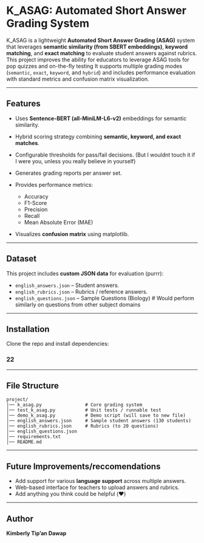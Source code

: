 # K\_ASAG: Automated Short Answer Grading System

K\_ASAG is a lightweight **Automated Short Answer Grading (ASAG)** system that leverages **semantic similarity (from SBERT embeddings)**, **keyword matching**, and **exact matching** to evaluate student answers against rubrics.
This project improves the ability for educators to leverage ASAG tools for pop quizzes and on-the-fly testing
It supports multiple grading modes (`semantic`, `exact`, `keyword`, and `hybrid`) and includes performance evaluation with standard metrics and confusion matrix visualization.

---

## Features

* Uses **Sentence-BERT (all-MiniLM-L6-v2)** embeddings for semantic similarity.
* Hybrid scoring strategy combining **semantic, keyword, and exact matches**.
* Configurable thresholds for pass/fail decisions. (But I wouldnt touch it if I were you, unless you really believe in yourself)
* Generates grading reports per answer set.
* Provides performance metrics:

  * Accuracy
  * F1-Score
  * Precision
  * Recall
  * Mean Absolute Error (MAE)
* Visualizes **confusion matrix** using matplotlib.

---

## Dataset

This project includes **custom JSON data** for evaluation (purrr):

* `english_answers.json` – Student answers.
* `english_rubrics.json` – Rubrics / reference answers.
* `english_questions.json` – Sample Questions (Biology) # Would perform similarly on questions from other subject domains

---

## Installation

Clone the repo and install dependencies:
### 22 
---

## File Structure

```
project/
│── k_asag.py                # Core grading system
│── test_k_asag.py           # Unit tests / runnable test
│── demo_k_asag.py           # Demo script (will save to new file)
│── english_answers.json     # Sample student answers (130 students)
│── english_rubrics.json     # Rubrics (to 20 questions)
│── english_questions.json 
│── requirements.txt
│── README.md
```

---

## Future Improvements/reccomendations

* Add support for various **language support** across multiple answers.
* Web-based interface for teachers to upload answers and rubrics.
* Add anything you think could be helpful (❤️)

---

## Author

**Kimberly Tip’an Dawap**
